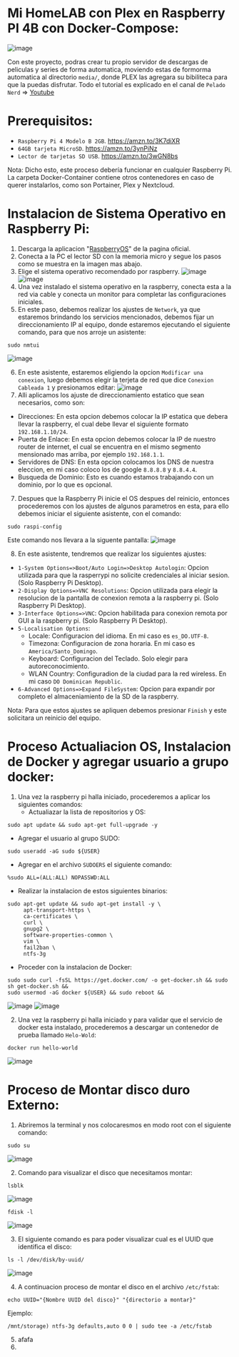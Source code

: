 # Mi HomeLAB con Plex en Raspberry PI 4B con Docker-Compose:
![image](https://github.com/TecnologyCASM/MiHomeLAB-CASM/assets/107158068/1cf71482-f40d-4716-ba3c-0023a0ddce0c)

Con este proyecto, podras crear tu propio servidor de descargas de peliculas y series de forma automatica, moviendo estas de formorma automatica al directorio `media/`, donde PLEX las agregara su bibiliteca para que la puedas disfrutar. Todo el tutorial es explicado en el canal de `Pelado Nerd` => [Youtube](https://www.youtube.com/playlist?list=PLqRCtm0kbeHCEoCM8TR3VLQdoyR2W1_wv)

# Prerequisitos:
* `Raspberry Pi 4 Modelo B 2GB`. https://amzn.to/3K7diXR
* `64GB tarjeta MicroSD`. https://amzn.to/3ynPiNz
* `Lector de tarjetas SD USB`. https://amzn.to/3wGN8bs
  
Nota: Dicho esto, este proceso debería funcionar en cualquier Raspberry Pi. La carpeta Docker-Container contiene otros contenedores en caso de querer instalarlos, como son Portainer, Plex y Nextcloud.

# Instalacion de Sistema Operativo en Raspberry Pi:
1) Descarga la aplicacion "[RaspberryOS](https://www.raspberrypi.com/software/)" de la pagina oficial.
2) Conecta a la PC el lector SD con la memoria micro y segue los pasos como se muestra en la imagen mas abajo.
3) Elige el sistema operativo recomendado por raspberry.
![image](https://github.com/TecnologyCASM/PiHoleUnbound/assets/107158068/4173438b-eca6-497a-85d0-ec96bf698629)
![image](https://github.com/TecnologyCASM/PiHoleUnbound/assets/107158068/3a84ef2b-4204-4585-a62f-6c5adf6b9236)
4) Una vez instalado el sistema operativo en la raspberry, conecta esta a la red via cable y conecta un monitor para completar las configuraciones iniciales.
5) En este paso, debemos realizar los ajustes de `Network`, ya que estaremos brindando los servicios mencionados, debemos fijar un direccionamiento IP al equipo, donde estaremos ejecutando el siguiente comando, para que nos arroje un asistente:
```shell
sudo nmtui
```
![image](https://github.com/TecnologyCASM/PiHoleUnbound-WG/assets/107158068/35b590d2-8eab-44af-9d5b-ab48f9270ff5)

6) En este asistente, estaremos eligiendo la opcion `Modificar una conexion`, luego debemos elegir la terjeta de red que dice `Conexion Cableada 1` y presionamos editar:
![image](https://github.com/TecnologyCASM/PiHoleUnbound-WG/assets/107158068/cc2a65fd-be60-46c5-9aec-0b39bc97c184)
10) Alli aplicamos los ajuste de direccionamiento estatico que sean necesarios, como son:
  * Direcciones: En esta opcion debemos colocar la IP estatica que debera llevar la raspberry, el cual debe llevar el siguiente formato `192.168.1.10/24`.
  * Puerta de Enlace: En esta opcion debemos colocar la IP de nuestro router de internet, el cual se encuentra en el mismo segmento mensionado mas arriba, por ejemplo `192.168.1.1`.
  * Servidores de DNS: En esta opcion colocamos los DNS de nuestra eleccion, en mi caso coloco los de google `8.8.8.8` y `8.8.4.4`.
  * Busqueda de Dominio: Esto es cuando estamos trabajando con un dominio, por lo que es opcional.
7) Despues que la Raspberry Pi inicie el OS despues del reinicio, entonces procederemos con los ajustes de algunos parametros en esta, para ello debemos iniciar el siguiente asistente, con el comando:
```shell
sudo raspi-config
```
Este comando nos llevara a la siguente pantalla:
![image](https://github.com/TecnologyCASM/PiHoleUnbound-WG/assets/107158068/c138d6d4-2f87-4468-bd1f-2c13102bac31)

8) En este asistente, tendremos que realizar los siguientes ajustes:
  *  `1-System Options=>Boot/Auto Login=>Desktop Autologin`: Opcion utilizada para que la rasperrypi no solicite credenciales al iniciar sesion. (Solo Raspberry Pi Desktop).
  *  `2-Display Options=>VNC Resolutions`: Opcion utilizada para elegir la resolucion de la pantalla de conexion remota a la raspberry pi. (Solo Raspberry Pi Desktop). 
  *  `3-Interface Options=>VNC`: Opcion habilitada para conexion remota por GUI a la raspberry pi. (Solo Raspberry Pi Desktop).
  *  `5-Localisation Options`:
      - Locale: Configuracion del idioma. En mi caso es `es_DO.UTF-8`.
      - Timezona: Configuracion de zona horaria. En mi caso es `America/Santo_Domingo`.
      - Keyboard: Configuracion del Teclado. Solo elegir para autoreconocimiento.
      - WLAN Country: Configuradion de la ciudad para la red wireless. En mi caso `DO Dominican Republic`.
  *  `6-Advanced Options=>Expand FileSystem`: Opcion para expandir por completo el almaceniamiento de la SD de la raspberry.

 Nota: Para que estos ajustes se apliquen debemos presionar `Finish` y este solicitara un reinicio del equipo.
 
# Proceso Actualiacion OS, Instalacion de Docker y agregar usuario a grupo docker: 
1) Una vez la raspberry pi halla iniciado, procederemos a aplicar los siguientes comandos:
   - Actualiazar la lista de repositorios y OS:
```shell
sudo apt update && sudo apt-get full-upgrade -y
```
   - Agregar el usuario al grupo SUDO:
```shell
sudo useradd -aG sudo ${USER}
```
   - Agregar en el archivo `SUDOERS` el siguiente comando:
```shell
%sudo ALL=(ALL:ALL) NOPASSWD:ALL
```
   - Realizar la instalacion de estos siguientes binarios:
```shell
sudo apt-get update && sudo apt-get install -y \
     apt-transport-https \
     ca-certificates \
     curl \
     gnupg2 \
     software-properties-common \
     vim \
     fail2ban \
     ntfs-3g
```
   - Proceder con la instalacion de Docker:
```shell
sudo sudo curl -fsSL https://get.docker.com/ -o get-docker.sh && sudo sh get-docker.sh &&
sudo usermod -aG docker ${USER} && sudo reboot && 
```
![image](https://github.com/TecnologyCASM/PiHoleUnbound-WG/assets/107158068/d0e3a919-3a1b-43a1-9634-244f7b041619)
![image](https://github.com/TecnologyCASM/PiHoleUnbound-WG/assets/107158068/fe007f42-15a7-4ffb-93ea-7a195a2dd786)

2) Una vez la raspberry pi halla iniciado y para validar que el servicio de docker esta instalado, procederemos a descargar un contenedor de prueba llamado `Helo-Wold`:
```shell
docker run hello-world
```
![image](https://github.com/TecnologyCASM/PiHoleUnbound-WG/assets/107158068/58f35f2b-9c35-4381-8186-8f37298e170a)

# Proceso de Montar disco duro Externo:
1) Abriremos la terminal y nos colocaresmos en modo root con el siguiente comando:
```shell
sudo su
```
![image](https://github.com/TecnologyCASM/MiHomeLAB-CASM/assets/107158068/09e483c7-5a33-4f33-8b27-3e6d828273b0)

2) Comando para visualizar el disco que necesitamos montar:
```shell
lsblk
```
![image](https://github.com/TecnologyCASM/MiHomeLAB-CASM/assets/107158068/117d28ef-6b14-4a0f-be62-867266c70da2)

```shell
fdisk -l
```
![image](https://github.com/TecnologyCASM/MiHomeLAB-CASM/assets/107158068/26ed80dd-72c5-47fb-bf34-3a911eef2b1d)

3) El siguiente comando es para poder visualizar cual es el UUID que identifica el disco:
```shell
ls -l /dev/disk/by-uuid/
```
![image](https://github.com/TecnologyCASM/MiHomeLAB-CASM/assets/107158068/19b33499-2671-4033-b0cd-8b9c36e77dc2)

4) A continuacion proceso de montar el disco en el archivo `/etc/fstab`:
```shell
echo UUID="{Nombre UUID del disco}" "{directorio a montar}"
```
Ejemplo: 
```shell
/mnt/storage) ntfs-3g defaults,auto 0 0 | sudo tee -a /etc/fstab
```

5) afafa
6) 
